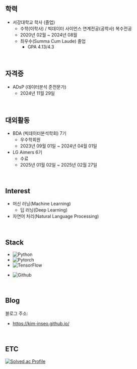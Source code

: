 ## 학력

- 서강대학교 학사 (졸업)
  - 수학(이학사) / 빅데이터 사이언스 연계전공(공학사) 복수전공
  - 2020년 02월 ~ 2024년 08월
  - 최우수(Summa Cum Laude) 졸업
    - GPA 4.13/4.3

<br/>

## 자격증

- ADsP (데이터분석 준전문가)
  - 2024년 11월 29일

<br/>

## 대외활동

- BDA (빅데이터분석학회) 7기
  - 우수학회원
  - 2023년 09월 01일 ~ 2024년 04월 01일
- LG Aimers 6기
  - 수료
  - 2025년 01월 02일 ~ 2025년 02월 27일

<br/>

## Interest
- 머신 러닝(Machine Learning)
  - 딥 러닝(Deep Learning)
- 자연어 처리(Natural Language Processing)

<br/>

## Stack
- ![Python](https://img.shields.io/badge/Python-3776AB?style=for-the-badge&logo=python&logoColor=white)
- ![Pytorch](https://img.shields.io/badge/PyTorch-EE4C2C?style=for-the-badge&logo=PyTorch&logoColor=white)
- ![TensorFlow](https://img.shields.io/badge/TensorFlow-FF6F00?style=for-the-badge&logo=TensorFlow&logoColor=white)
<!-- ![FastAPI](https://img.shields.io/badge/FastAPI-009688?style=for-the-badge&logo=FastAPI&logoColor=white) -->
- ![Github](https://img.shields.io/badge/github-181717?style=for-the-badge&logo=github&logoColor=white)

<br/>

## Blog

블로그 주소:
- https://kim-inseo.github.io/

<br/>

## ETC
<!--
![Kim Inseo's GitHub stats](https://github-readme-stats.vercel.app/api?username=Kim-Inseo&show_icons=true&theme=cobalt)


[![Top Langs](https://github-readme-stats.vercel.app/api/top-langs/?username=Kim-Inseo&layout=donut-vertical)](https://github.com/anuraghazra/github-readme-stats)
-->

[![Solved.ac Profile](http://mazassumnida.wtf/api/v2/generate_badge?boj=mathematica)](https://solved.ac/mathematica/)


